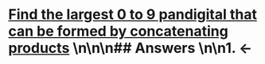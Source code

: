 # [Find the largest 0 to 9 pandigital that can be formed by concatenating products](https://projecteuler.net/problem=170) \n\n\n## Answers \n\n1. &larr;
